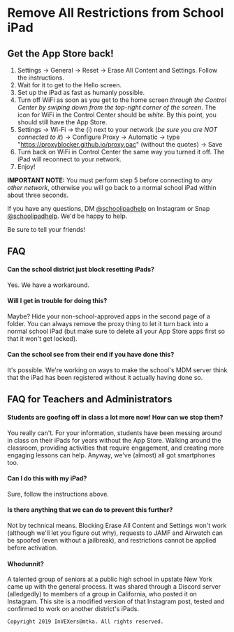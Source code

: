 # Remove All Restrictions from School iPad
## Get the App Store back!

1. Settings -> General -> Reset -> Erase All Content and Settings. Follow the instructions. 
2. Wait for it to get to the Hello screen.
3. Set up the iPad as fast as humanly possible. 
4. Turn off WiFi as soon as you get to the home screen *through the Control Center by swiping down from the top-right corner of the screen*. The icon for WiFi in the Control Center should be *white*. By this point, you should still have the App Store.
5. Settings -> Wi-Fi -> the (i) next to your network (*be sure you are NOT connected to it*) -> Configure Proxy -> Automatic -> type "https://proxyblocker.github.io/proxy.pac" (without the quotes) -> Save
6. Turn back on WiFi in Control Center the same way you turned it off. The iPad will reconnect to your network. 
7. Enjoy! 

**IMPORTANT NOTE:** You must perform step 5 before connecting to *any other network*, otherwise you will go back to a normal school iPad within about three seconds. 

If you have any questions, DM [@schoolipadhelp](https://www.instagram.com/schoolipadhelp/) on Instagram or Snap [@schoolipadhelp](https://www.snapchat.com/add/schoolipadhelp). We'd be happy to help. 

Be sure to tell your friends!

## FAQ
#### Can the school district just block resetting iPads?
Yes. We have a workaround.

#### Will I get in trouble for doing this?
Maybe? Hide your non-school-approved apps in the second page of a folder. You can always remove the proxy thing to let it turn back into a normal school iPad (but make sure to delete all your App Store apps first so that it won't get locked).

#### Can the school see from their end if you have done this?
It's possible. We're working on ways to make the school's MDM server think that the iPad has been registered without it actually having done so. 

## FAQ for Teachers and Administrators
#### Students are goofing off in class a lot more now! How can we stop them?
You really can't. For your information, students have been messing around in class on their iPads for years without the App Store. Walking around the classroom, providing activities that require engagement, and creating more engaging lessons can help. Anyway, we've (almost) all got smartphones too. 

#### Can I do this with my iPad?
Sure, follow the instructions above. 

#### Is there anything that we can do to prevent this further?
Not by technical means. Blocking Erase All Content and Settings won't work (although we'll let you figure out why), requests to JAMF and Airwatch can be spoofed (even without a jailbreak), and restrictions cannot be applied before activation. 

#### Whodunnit?
A talented group of seniors at a public high school in upstate New York came up with the general process. It was shared through a Discord server (alledgedly) to members of a group in California, who posted it on Instagram. This site is a modified version of that Instagram post, tested and confirmed to work on another district's iPads. 



`Copyright 2019 InVEXers@mtka. All rights reserved.`
